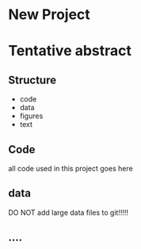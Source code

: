 # New Project

# Tentative abstract
 

## Structure

- code
- data
- figures
- text

## Code

all code used in this project goes here

## data

DO NOT add large data files to git!!!!! 


## ....
